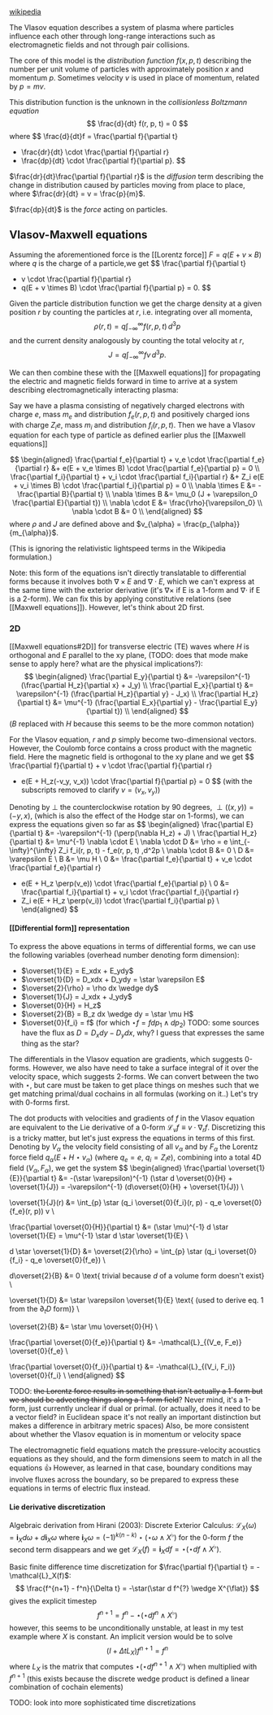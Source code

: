 [wikipedia](https://en.wikipedia.org/wiki/Vlasov_equation)

The Vlasov equation describes a system of plasma
where particles influence each other through long-range interactions
such as electromagnetic fields
and not through pair collisions.

The core of this model is the _distribution function_
$f(x, p, t)$ describing the number per unit volume
of particles with approximately position $x$ and momentum $p$.
Sometimes velocity $v$ is used in place of momentum,
related by $p = mv$.

This distribution function is the unknown
in the _collisionless Boltzmann equation_
$$
\frac{d}{dt} f(r, p, t) = 0
$$
where
$$
\frac{d}{dt}f = \frac{\partial f}{\partial t}
+ \frac{dr}{dt} \cdot \frac{\partial f}{\partial r}
+ \frac{dp}{dt} \cdot \frac{\partial f}{\partial p}.
$$

$\frac{dr}{dt}\frac{\partial f}{\partial r}$ is the _diffusion_ term
describing the change in distribution caused by particles moving
from place to place,
where $\frac{dr}{dt} = v = \frac{p}{m}$.

$\frac{dp}{dt}$ is the _force_ acting on particles.

## Vlasov-Maxwell equations

Assuming the aforementioned force is the [[Lorentz force]]
$F = q(E + v \times B)$
where $q$ is the charge of a particle,we get
$$
\frac{\partial f}{\partial t}
+ v \cdot \frac{\partial f}{\partial r}
+ q(E + v \times B) \cdot \frac{\partial f}{\partial p}
= 0.
$$

Given the particle distribution function we get the charge density
at a given position $r$ by counting the particles at $r$,
i.e. integrating over all momenta,
$$
\rho(r, t) = q \int_{-\infty}^{\infty} f(r, p, t) \,d^3p
$$
and the current density analogously by counting the total velocity at $r$,
$$
J = q \int_{-\infty}^{\infty} fv \,d^3p.
$$

We can then combine these with the [[Maxwell equations]]
for propagating the electric and magnetic fields forward in time
to arrive at a system describing electromagnetically interacting plasma:

Say we have a plasma consisting of
negatively charged electrons with charge $e$,
mass $m_e$ and distribution $f_e(r, p, t)$
and positively charged ions with charge $Z_i e$,
mass $m_i$ and distribution $f_i(r, p, t)$.
Then we have a Vlasov equation for each type of particle
as defined earlier plus the [[Maxwell equations]]

$$
\begin{aligned}
\frac{\partial f_e}{\partial t} + v_e \cdot \frac{\partial f_e}{\partial r}
&+ e(E + v_e \times B) \cdot \frac{\partial f_e}{\partial p} = 0 \\
\frac{\partial f_i}{\partial t} + v_i \cdot \frac{\partial f_i}{\partial r}
&+ Z_i e(E + v_i \times B) \cdot \frac{\partial f_i}{\partial p} = 0 \\
\nabla \times E &= -\frac{\partial B}{\partial t} \\
\nabla \times B &= \mu_0 (J + \varepsilon_0 \frac{\partial E}{\partial t}) \\
\nabla \cdot E &= \frac{\rho}{\varepsilon_0} \\
\nabla \cdot B &= 0 \\
\end{aligned}
$$
where $\rho$ and $J$ are defined above
and $v_{\alpha} = \frac{p_{\alpha}}{m_{\alpha}}$.

(This is ignoring the relativistic lightspeed terms in the Wikipedia formulation.)

Note: this form of the equations isn't directly translatable
to differential forms because it involves both $\nabla \times E$ and $\nabla \cdot E$,
which we can't express at the same time with the exterior derivative
(it's $\nabla \times$ if E is a 1-form and $\nabla \cdot$ if E is a 2-form).
We can fix this by applying constitutive relations (see [[Maxwell equations]]).
However, let's think about 2D first.

### 2D

[[Maxwell equations#2D]] for transverse electric (TE) waves
where $H$ is orthogonal and $E$ parallel to the xy plane,
(TODO: does that mode make sense to apply here?
what are the physical implications?):
$$
\begin{aligned}
\frac{\partial E_y}{\partial t} &= -\varepsilon^{-1} (\frac{\partial H_z}{\partial x} + J_y) \\
\frac{\partial E_x}{\partial t} &= \varepsilon^{-1} (\frac{\partial H_z}{\partial y} - J_x) \\
\frac{\partial H_z}{\partial t}
&= \mu^{-1} (\frac{\partial E_x}{\partial y}  - \frac{\partial E_y}{\partial t}) \\
\end{aligned}
$$
($B$ replaced with $H$ because this seems to be the more common notation)

For the Vlasov equation, $r$ and $p$ simply become two-dimensional vectors.
However, the Coulomb force contains a cross product with the magnetic field.
Here the magnetic field is orthogonal to the xy plane and we get
$$
\frac{\partial f}{\partial t} + v \cdot \frac{\partial f}{\partial r}
+ e(E + H_z(-v_y, v_x)) \cdot \frac{\partial f}{\partial p} = 0
$$
(with the subscripts removed to clarify $v = (v_x, v_y)$)

Denoting by $\perp$ the counterclockwise rotation by 90 degrees, $\perp((x, y)) = (-y, x)$,
(which is also the effect of the Hodge star on 1-forms),
we can express the equations given so far as
$$
\begin{aligned}
\frac{\partial E}{\partial t} &= -\varepsilon^{-1} (\perp(\nabla H_z) + J) \\
\frac{\partial H_z}{\partial t} &= \mu^{-1} \nabla \cdot E \\
\nabla \cdot D &= \rho = e \int_{-\infty}^{\infty} Z_i f_i(r, p, t) - f_e(r, p, t) \,d^2p \\
\nabla \cdot B &= 0 \\
D &= \varepsilon E \\
B &= \mu H \\ 
0 &= \frac{\partial f_e}{\partial t} + v_e \cdot \frac{\partial f_e}{\partial r}
+ e(E + H_z \perp(v_e)) \cdot \frac{\partial f_e}{\partial p} \\
0 &= \frac{\partial f_i}{\partial t} + v_i \cdot \frac{\partial f_i}{\partial r}
+ Z_i e(E + H_z \perp(v_i)) \cdot \frac{\partial f_i}{\partial p} \\
\end{aligned}
$$

#### [[Differential form]] representation

To express the above equations in terms of differential forms,
we can use the following variables (overhead number denoting form dimension):
- $\overset{1}{E} = E_xdx + E_ydy$
- $\overset{1}{D} = D_xdx + D_ydy = \star \varepsilon E$
- $\overset{2}{\rho} = \rho dx \wedge dy$
- $\overset{1}{J} = J_xdx + J_ydy$
- $\overset{0}{H} = H_z$
- $\overset{2}{B} = B_z dx \wedge dy = \star \mu H$
- $\overset{0}{f_i} = f$ (for which $\star f = f dp_1 \wedge dp_2$)
TODO: some sources have the flux as $D = D_xdy - D_ydx$, why?
I guess that expresses the same thing as the star?

The differentials in the Vlasov equation are gradients,
which suggests 0-forms.
However, we also have need to take a surface integral of it 
over the velocity space, which suggests 2-forms.
We can convert between the two with $\star$,
but care must be taken to get place things on meshes
such that we get matching primal/dual cochains in all formulas (working on it..)
Let's try with 0-forms first.

The dot products with velocities and gradients of $f$ in the Vlasov equation
are equivalent to the Lie derivative of a 0-form $\mathcal{L}_v f \equiv v \cdot \nabla_r f$.
Discretizing this is a tricky matter,
but let's just express the equations in terms of this first.
Denoting by $V_{\alpha}$ the velocity field consisting of all $v_{\alpha}$
and by $F_{\alpha}$ the Lorentz force field $q_{\alpha}(E + H \star v_{\alpha})$
(where $q_e = e$, $q_i = Z_i e$),
combining into a total 4D field $(V_{\alpha}, F_{\alpha})$,
we get the system
$$
\begin{aligned}
\frac{\partial \overset{1}{E}}{\partial t} &= -(\star \varepsilon)^{-1} (\star d \overset{0}{H} + \overset{1}{J}) 
= -\varepsilon^{-1} (d\overset{0}{H} + \overset{1}{J}) \\

\overset{1}{J}(r) &= \int_{p} \star (q_i \overset{0}{f_i}(r, p) - q_e \overset{0}{f_e}(r, p)) v \\

\frac{\partial \overset{0}{H}}{\partial t} &= (\star \mu)^{-1} d \star \overset{1}{E} 
= \mu^{-1} \star d \star \overset{1}{E} \\

d \star \overset{1}{D} &= \overset{2}{\rho} = \int_{p} \star (q_i \overset{0}{f_i} - q_e \overset{0}{f_e}) \\

d\overset{2}{B} &= 0 \text{ trivial because $d$ of a volume form doesn't exist} \\

\overset{1}{D} &= \star \varepsilon \overset{1}{E}
\text{ (used to derive eq. 1 from the $\partial_t D$ form)} \\

\overset{2}{B} &= \star \mu \overset{0}{H} \\ 

\frac{\partial \overset{0}{f_e}}{\partial t} &= -\mathcal{L}_{(V_e, F_e)} \overset{0}{f_e} \\

\frac{\partial \overset{0}{f_i}}{\partial t} &= -\mathcal{L}_{(V_i, F_i)} \overset{0}{f_i} \\
\end{aligned}
$$

TODO: ~~the Lorentz force results in something that isn't actually a 1-form
but we should be advecting things along a 1-form field~~?
Never mind, it's a 1-form, just currently unclear if dual or primal.
(or actually, does it need to be a vector field?
in Euclidean space it's not really an important distinction
but makes a difference in arbitrary metric spaces)
Also, be more consistent about whether the Vlasov equation
is in momentum or velocity space

The electromagnetic field equations
match the pressure-velocity acoustics equations as they should,
and the form dimensions seem to match in all the equations 👍
However, as learned in that case,
boundary conditions may involve fluxes across the boundary,
so be prepared to express these equations in terms of electric flux instead.

#### Lie derivative discretization

Algebraic derivation from Hirani (2003): Discrete Exterior Calculus:
$\mathcal{L}_X(\omega) = \mathbf{i}_Xd\omega + d\mathbf{i}_X\omega$
where
$\mathbf{i}_X\omega = (-1)^{k(n-k)} \star(\star\omega \wedge X^{\flat})$
for the 0-form $f$ the second term disappears and we get
$\mathcal{L}_X(f) = \mathbf{i}_X df = \star(\star d f \wedge X^{\flat})$.

Basic finite difference time discretization for $\frac{\partial f}{\partial t} = -\mathcal{L}_X(f)$:
$$
\frac{f^{n+1} - f^n}{\Delta t} = -\star(\star d f^{?} \wedge X^{\flat})
$$
gives the explicit timestep
$$
f^{n+1} = f^n - \star(\star d f^n \wedge X^{\flat})
$$
however, this seems to be unconditionally unstable,
at least in my test example where $X$ is constant.
An implicit version would be to solve
$$
(I + \Delta t L_X) f^{n+1} = f^n
$$
where $L_X$ is the matrix that computes $\star(\star d f^{n+1} \wedge X^{\flat})$
when multiplied with $f^{n+1}$
(this exists because the discrete wedge product
is defined a linear combination of cochain elements)

TODO: look into more sophisticated time discretizations

